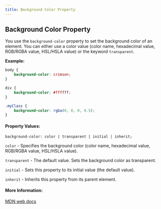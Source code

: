 ```yaml
---
title: Background Color Property
---
```

## Background Color Property

You use the `background-color` property to set the background color of an element. You can either use a color value (color name, hexadecimal value, RGB/RGBA value, HSL/HSLA value) or the keyword `transparent`. 

**Example:**

```css
body {
    background-color: crimson;
}

div {
    background-color: #ffffff;
}

.myClass {
    background-color: rgba(0, 0, 0, 0.5);
}
```

#### Property Values:
`background-color: color | transparent | initial | inherit;`


`color` - Specifies the background color (color name, hexadecimal value, RGB/RGBA value, HSL/HSLA value). 

`transparent` - The default value. Sets the background color as transparent.

`initial` - Sets this property to its initial value (the default value).

`inherit` - Inherits this property from its parent element.

#### More Information:
<a href='https://developer.mozilla.org/en-US/docs/Web/CSS/background-color?v=b' target='_blank' rel='nofollow'>MDN web docs</a>



